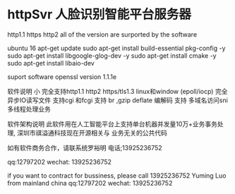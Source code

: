 # httpSvr 人脸识别智能平台服务器   
http1.1  https http2 all of the version are surported  by the software


ubuntu 16
apt-get update
sudo apt-get install build-essential pkg-config -y
sudo apt-get install libgoogle-glog-dev -y
sudo apt-get install cmake -y
sudo apt-get install libaio-dev

suport software
openssl version  1.1.1e


软件说明 小
完全支持http1.1 http2  https/tls1.3
linux和window  (epoll/iocp) 完全异步IO读写文件
支持cgi 和fcgi 
支持 br ,gzip deflate 编解码
支持 多域名访问sni
多线程处理业务

 软件架构说明
 此软件用在人工智能平台上支持单台机器并发量10万+业务事务处理,  深圳市祺溢通科技现在开源相关与
 业务无关的公共代码

 如有软件商务合作，请联系统罗裕明  电话;13925236752 

 qq:12797202 wechat: 13925236752

 if you want to contract for bussiness, please call 13925236752  Yuming Luo from  mainland china
 qq:12797202  wechat: 13925236752






